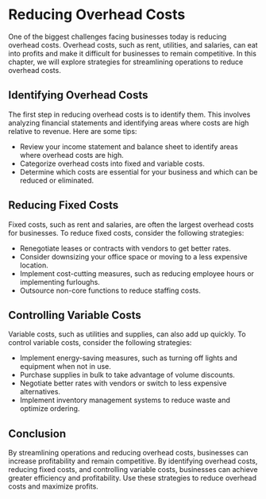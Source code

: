 Reducing Overhead Costs
===========================================================

One of the biggest challenges facing businesses today is reducing overhead costs. Overhead costs, such as rent, utilities, and salaries, can eat into profits and make it difficult for businesses to remain competitive. In this chapter, we will explore strategies for streamlining operations to reduce overhead costs.

Identifying Overhead Costs
--------------------------

The first step in reducing overhead costs is to identify them. This involves analyzing financial statements and identifying areas where costs are high relative to revenue. Here are some tips:

* Review your income statement and balance sheet to identify areas where overhead costs are high.
* Categorize overhead costs into fixed and variable costs.
* Determine which costs are essential for your business and which can be reduced or eliminated.

Reducing Fixed Costs
--------------------

Fixed costs, such as rent and salaries, are often the largest overhead costs for businesses. To reduce fixed costs, consider the following strategies:

* Renegotiate leases or contracts with vendors to get better rates.
* Consider downsizing your office space or moving to a less expensive location.
* Implement cost-cutting measures, such as reducing employee hours or implementing furloughs.
* Outsource non-core functions to reduce staffing costs.

Controlling Variable Costs
--------------------------

Variable costs, such as utilities and supplies, can also add up quickly. To control variable costs, consider the following strategies:

* Implement energy-saving measures, such as turning off lights and equipment when not in use.
* Purchase supplies in bulk to take advantage of volume discounts.
* Negotiate better rates with vendors or switch to less expensive alternatives.
* Implement inventory management systems to reduce waste and optimize ordering.

Conclusion
----------

By streamlining operations and reducing overhead costs, businesses can increase profitability and remain competitive. By identifying overhead costs, reducing fixed costs, and controlling variable costs, businesses can achieve greater efficiency and profitability. Use these strategies to reduce overhead costs and maximize profits.
